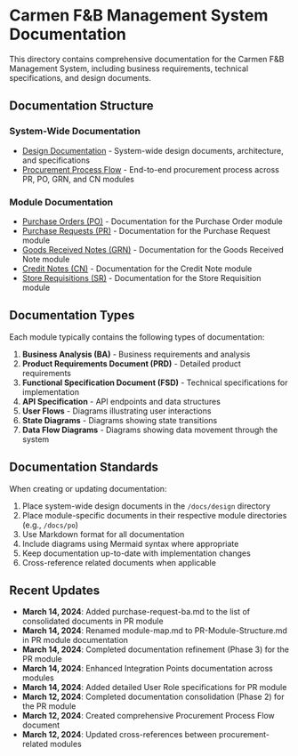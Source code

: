 # Carmen F&B Management System Documentation

This directory contains comprehensive documentation for the Carmen F&B Management System, including business requirements, technical specifications, and design documents.

## Documentation Structure

### System-Wide Documentation

- [Design Documentation](./design) - System-wide design documents, architecture, and specifications
- [Procurement Process Flow](./Procurement-Process-Flow.md) - End-to-end procurement process across PR, PO, GRN, and CN modules

### Module Documentation

- [Purchase Orders (PO)](./po) - Documentation for the Purchase Order module
- [Purchase Requests (PR)](./pr) - Documentation for the Purchase Request module
- [Goods Received Notes (GRN)](./grn) - Documentation for the Goods Received Note module
- [Credit Notes (CN)](./cn) - Documentation for the Credit Note module
- [Store Requisitions (SR)](./sr) - Documentation for the Store Requisition module

## Documentation Types

Each module typically contains the following types of documentation:

1. **Business Analysis (BA)** - Business requirements and analysis
2. **Product Requirements Document (PRD)** - Detailed product requirements
3. **Functional Specification Document (FSD)** - Technical specifications for implementation
4. **API Specification** - API endpoints and data structures
5. **User Flows** - Diagrams illustrating user interactions
6. **State Diagrams** - Diagrams showing state transitions
7. **Data Flow Diagrams** - Diagrams showing data movement through the system

## Documentation Standards

When creating or updating documentation:

1. Place system-wide design documents in the `/docs/design` directory
2. Place module-specific documents in their respective module directories (e.g., `/docs/po`)
3. Use Markdown format for all documentation
4. Include diagrams using Mermaid syntax where appropriate
5. Keep documentation up-to-date with implementation changes
6. Cross-reference related documents when applicable

## Recent Updates

- **March 14, 2024**: Added purchase-request-ba.md to the list of consolidated documents in PR module
- **March 14, 2024**: Renamed module-map.md to PR-Module-Structure.md in PR module documentation
- **March 14, 2024**: Completed documentation refinement (Phase 3) for the PR module
- **March 14, 2024**: Enhanced Integration Points documentation across modules
- **March 14, 2024**: Added detailed User Role specifications for PR module
- **March 12, 2024**: Completed documentation consolidation (Phase 2) for the PR module
- **March 12, 2024**: Created comprehensive Procurement Process Flow document
- **March 12, 2024**: Updated cross-references between procurement-related modules 